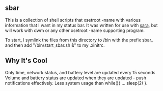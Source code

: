 sbar
-----
This is a collection of shell scripts that xsetroot -name with various information that I want in my status bar. It was written for use with [sara](github.com/gitluin/sara), but will work with dwm or any other xsetroot -name supporting program.

To start, I symlink the files from this directory to /bin with the prefix sbar\_ and then add "/bin/start\_sbar.sh &" to my .xinitrc.

## Why It's Cool
Only time, network status, and battery level are updated every 15 seconds. Volume and battery status are updated when they are updated - push notifications effectively. Less system usage than while(){ ... sleep(2) }.
